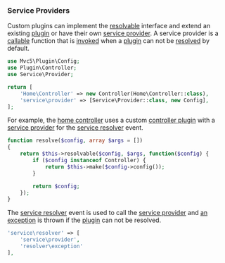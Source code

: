 ### Service Providers
Custom plugins can implement the [resolvable](https://github.com/mvc5/mvc5/blob/master/src/Resolvable.php) interface and extend an existing [plugin](#plugins) or have their own [service provider](https://github.com/mvc5/mvc5-application/blob/master/config/service.php#L39). A service provider is a [callable](http://php.net/manual/en/language.types.callable.php) function that is [invoked](https://github.com/mvc5/mvc5/blob/master/src/Resolver/Resolver.php#L504) when a [plugin](#plugins) can not be [resolved](https://github.com/mvc5/mvc5/blob/master/src/Resolver/Resolver.php#L536) by default.
```php
use Mvc5\Plugin\Config;
use Plugin\Controller;
use Service\Provider;

return [
    'Home\Controller' => new Controller(Home\Controller::class),
    'service\provider' => [Service\Provider::class, new Config],
];
```
For example, the [home controller](https://github.com/mvc5/mvc5-application/blob/master/src/Home/Controller.php) uses a custom [controller plugin](https://github.com/mvc5/mvc5-application/blob/master/src/Plugin/Controller.php) with a [service provider](https://github.com/mvc5/mvc5-application/blob/master/src/Service/Provider.php) for the [service resolver](https://github.com/mvc5/mvc5-application/blob/master/config/event.php#L41) event.
```php
function resolve($config, array $args = [])
{
    return $this->resolvable($config, $args, function($config) {
        if ($config instanceof Controller) {
            return $this->make($config->config());
        }

        return $config;
    });
}
```
The [service resolver](https://github.com/mvc5/mvc5-application/blob/master/config/event.php#L41) event is used to call the [service provider](https://github.com/mvc5/mvc5-application/blob/master/src/Service/Provider.php) and [an exception](https://github.com/mvc5/mvc5/blob/master/config/service.php#L42) is thrown if the [plugin](#plugins) can not be resolved.
```php
'service\resolver' => [
    'service\provider',
    'resolver\exception'
],
```
